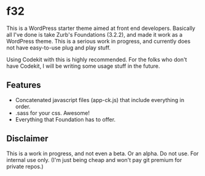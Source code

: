 # f32

This is a WordPress starter theme aimed at front end developers. Basically all I've done is take Zurb's Foundations (3.2.2), and made it work as a WordPress theme. This is a serious work in progress, and currently does not have easy-to-use plug and play stuff.

Using Codekit with this is highly recommended. For the folks who don't have Codekit, I will be writing some usage stuff in the future.

## Features
* Concatenated javascript files (app-ck.js) that include everything in order.
* .sass for your css. Awesome!
* Everything that Foundation has to offer.

## Disclaimer
This is a work in progress, and not even a beta. Or an alpha. Do not use. For internal use only. (I'm just being cheap and won't pay git premium for private repos.)